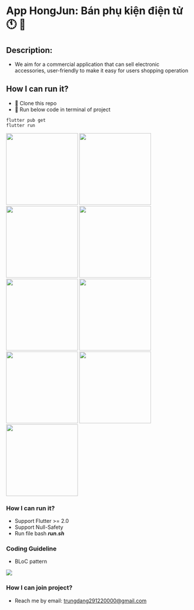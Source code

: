 # App HongJun: Bán phụ kiện điện tử  🕚 📆

## Description: 
- We aim for a commercial application that can sell electronic accessories, user-friendly to make it easy for users
shopping operation

## How I can run it?
- 🚀 Clone this repo
- 🚀 Run below code in terminal of project
```terminal
flutter pub get
flutter run
```


<div>
<img src="https://user-images.githubusercontent.com/67283275/175195324-d5a4c028-dc5f-4274-b6b6-98b13ca7363a.jpg" width="195px"/>
<img src="https://user-images.githubusercontent.com/67283275/175195614-b9ff698f-b4aa-4896-85a2-8d22a335be7c.jpg" width="195px"/>
<img src="https://user-images.githubusercontent.com/67283275/175195736-c381af4a-c2d9-4d1e-9c40-4f2bf6076f3a.jpg" width="195px"/>
<img src="https://user-images.githubusercontent.com/67283275/175195827-dc046d90-c453-4275-8757-b45f51b75498.jpg" width="195px"/>

<img src="https://user-images.githubusercontent.com/67283275/175195960-fdba4a21-0cbc-48c0-ada4-40aae40a9ca4.jpg" width="195px"/>
<img src="https://user-images.githubusercontent.com/67283275/175196012-ef683000-6de2-486f-a511-1bf6d8de67bf.jpg" width="195px"/>
<img src="https://user-images.githubusercontent.com/67283275/175196060-dbd07712-9554-4986-8f42-475b592a2a97.jpg" width="195px"/>
<img src="https://user-images.githubusercontent.com/67283275/175196121-7dbc1267-ab34-4a32-a823-14bb7a60a33d.jpg" width="195px"/>
<img src="
https://user-images.githubusercontent.com/67283275/175196207-0231a6fb-a083-4fe3-ab13-aaced4b57fca.jpg" width="195px"/>
</div>


### How I can run it? 
- Support Flutter >= 2.0
- Support Null-Safety
- Run file bash ***run.sh***

### Coding Guideline 

- BLoC pattern
<img src="https://bloclibrary.dev/assets/bloc_architecture_full.png"/>

### How I can join project?
- Reach me by email: trungdang291220000@gmail.com
